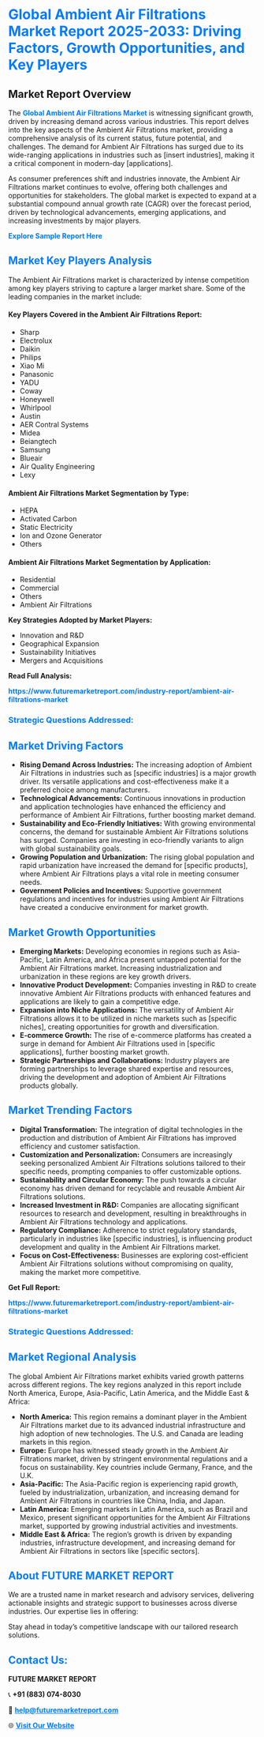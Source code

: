 <h1 style="color: #007BFF;">Global Ambient Air Filtrations Market Report 2025-2033: Driving Factors, Growth Opportunities, and Key Players</h1>

<section id="overview">
<h2>Market Report Overview</h2>
<p>The <a href="https://www.futuremarketreport.com/industry-report/ambient-air-filtrations-market" style="color: #007BFF; text-decoration: none;"><strong>Global Ambient Air Filtrations Market</strong></a> is witnessing significant growth, driven by increasing demand across various industries. This report delves into the key aspects of the Ambient Air Filtrations market, providing a comprehensive analysis of its current status, future potential, and challenges. The demand for Ambient Air Filtrations has surged due to its wide-ranging applications in industries such as [insert industries], making it a critical component in modern-day [applications].</p>
<p>As consumer preferences shift and industries innovate, the Ambient Air Filtrations market continues to evolve, offering both challenges and opportunities for stakeholders. The global market is expected to expand at a substantial compound annual growth rate (CAGR) over the forecast period, driven by technological advancements, emerging applications, and increasing investments by major players.</p>
</section>

<section id="overview">
<p><a href="https://www.futuremarketreport.com/request-sample/reportId=112079" style="color: #007BFF; text-decoration: none;"><strong>Explore Sample Report Here</strong></a></p>
</section>

<section id="key-players">
<h2 style="color: #007BFF;">Market Key Players Analysis</h2>
<p>The Ambient Air Filtrations market is characterized by intense competition among key players striving to capture a larger market share. Some of the leading companies in the market include:</p>
<h4>Key Players Covered in the Ambient Air Filtrations Report:</h4>
<ul><li>Sharp</li><li>Electrolux</li><li>Daikin</li><li>Philips</li><li>Xiao Mi</li><li>Panasonic</li><li>YADU</li><li>Coway</li><li>Honeywell</li><li>Whirlpool</li><li>Austin</li><li>AER Contral Systems</li><li>Midea</li><li>Beiangtech</li><li>Samsung</li><li>Blueair</li><li>Air Quality Engineering</li><li>Lexy</li></ul>
<h4>Ambient Air Filtrations Market Segmentation by Type:</h4>
<ul><li>HEPA</li><li>Activated Carbon</li><li>Static Electricity</li><li>Ion and Ozone Generator</li><li>Others</li></ul>

<h4>Ambient Air Filtrations Market Segmentation by Application:</h4>
<ul><li>Residential</li><li>Commercial</li><li>Others</li><li>Ambient Air Filtrations</li></ul>
<p><strong>Key Strategies Adopted by Market Players:</strong></p>
<ul>
<li>Innovation and R&D</li>
<li>Geographical Expansion</li>
<li>Sustainability Initiatives</li>
<li>Mergers and Acquisitions</li>
</ul>
</section>

<section>
<p><strong>Read Full Analysis: </strong></p><a href="https://www.futuremarketreport.com/industry-report/ambient-air-filtrations-market" style="color: #007BFF; text-decoration: none;"><strong>https://www.futuremarketreport.com/industry-report/ambient-air-filtrations-market</strong></a>
<h3 style="color: #007BFF;">Strategic Questions Addressed:</h3>
</section>

<section id="driving-factors">
<h2 style="color: #007BFF;">Market Driving Factors</h2>
<ul>
<li><strong>Rising Demand Across Industries:</strong> The increasing adoption of Ambient Air Filtrations in industries such as [specific industries] is a major growth driver. Its versatile applications and cost-effectiveness make it a preferred choice among manufacturers.</li>
<li><strong>Technological Advancements:</strong> Continuous innovations in production and application technologies have enhanced the efficiency and performance of Ambient Air Filtrations, further boosting market demand.</li>
<li><strong>Sustainability and Eco-Friendly Initiatives:</strong> With growing environmental concerns, the demand for sustainable Ambient Air Filtrations solutions has surged. Companies are investing in eco-friendly variants to align with global sustainability goals.</li>
<li><strong>Growing Population and Urbanization:</strong> The rising global population and rapid urbanization have increased the demand for [specific products], where Ambient Air Filtrations plays a vital role in meeting consumer needs.</li>
<li><strong>Government Policies and Incentives:</strong> Supportive government regulations and incentives for industries using Ambient Air Filtrations have created a conducive environment for market growth.</li>
</ul>
</section>

<section id="growth-opportunities">
<h2 style="color: #007BFF;">Market Growth Opportunities</h2>
<ul>
<li><strong>Emerging Markets:</strong> Developing economies in regions such as Asia-Pacific, Latin America, and Africa present untapped potential for the Ambient Air Filtrations market. Increasing industrialization and urbanization in these regions are key growth drivers.</li>
<li><strong>Innovative Product Development:</strong> Companies investing in R&D to create innovative Ambient Air Filtrations products with enhanced features and applications are likely to gain a competitive edge.</li>
<li><strong>Expansion into Niche Applications:</strong> The versatility of Ambient Air Filtrations allows it to be utilized in niche markets such as [specific niches], creating opportunities for growth and diversification.</li>
<li><strong>E-commerce Growth:</strong> The rise of e-commerce platforms has created a surge in demand for Ambient Air Filtrations used in [specific applications], further boosting market growth.</li>
<li><strong>Strategic Partnerships and Collaborations:</strong> Industry players are forming partnerships to leverage shared expertise and resources, driving the development and adoption of Ambient Air Filtrations products globally.</li>
</ul>
</section>

<section id="trending-factors">
<h2 style="color: #007BFF;">Market Trending Factors</h2>
<ul>
<li><strong>Digital Transformation:</strong> The integration of digital technologies in the production and distribution of Ambient Air Filtrations has improved efficiency and customer satisfaction.</li>
<li><strong>Customization and Personalization:</strong> Consumers are increasingly seeking personalized Ambient Air Filtrations solutions tailored to their specific needs, prompting companies to offer customizable options.</li>
<li><strong>Sustainability and Circular Economy:</strong> The push towards a circular economy has driven demand for recyclable and reusable Ambient Air Filtrations solutions.</li>
<li><strong>Increased Investment in R&D:</strong> Companies are allocating significant resources to research and development, resulting in breakthroughs in Ambient Air Filtrations technology and applications.</li>
<li><strong>Regulatory Compliance:</strong> Adherence to strict regulatory standards, particularly in industries like [specific industries], is influencing product development and quality in the Ambient Air Filtrations market.</li>
<li><strong>Focus on Cost-Effectiveness:</strong> Businesses are exploring cost-efficient Ambient Air Filtrations solutions without compromising on quality, making the market more competitive.</li>
</ul>
</section>

<section>
<p><strong>Get Full Report: </strong></p><a href="https://www.futuremarketreport.com/industry-report/ambient-air-filtrations-market" style="color: #007BFF; text-decoration: none;"><strong>https://www.futuremarketreport.com/industry-report/ambient-air-filtrations-market</strong></a>
<h3 style="color: #007BFF;">Strategic Questions Addressed:</h3>
</section>


<section id="regional-analysis">
<h2 style="color: #007BFF;">Market Regional Analysis</h2>
<p>The global Ambient Air Filtrations market exhibits varied growth patterns across different regions. The key regions analyzed in this report include North America, Europe, Asia-Pacific, Latin America, and the Middle East & Africa:</p>
<ul>
<li><strong>North America:</strong> This region remains a dominant player in the Ambient Air Filtrations market due to its advanced industrial infrastructure and high adoption of new technologies. The U.S. and Canada are leading markets in this region.</li>
<li><strong>Europe:</strong> Europe has witnessed steady growth in the Ambient Air Filtrations market, driven by stringent environmental regulations and a focus on sustainability. Key countries include Germany, France, and the U.K.</li>
<li><strong>Asia-Pacific:</strong> The Asia-Pacific region is experiencing rapid growth, fueled by industrialization, urbanization, and increasing demand for Ambient Air Filtrations in countries like China, India, and Japan.</li>
<li><strong>Latin America:</strong> Emerging markets in Latin America, such as Brazil and Mexico, present significant opportunities for the Ambient Air Filtrations market, supported by growing industrial activities and investments.</li>
<li><strong>Middle East & Africa:</strong> The region’s growth is driven by expanding industries, infrastructure development, and increasing demand for Ambient Air Filtrations in sectors like [specific sectors].</li>
</ul>
</section>

<footer>
<h2 style="color: #007BFF;">About FUTURE MARKET REPORT</h2>
<p>We are a trusted name in market research and advisory services, delivering actionable insights and strategic support to businesses across diverse industries. Our expertise lies in offering:</p>

<p>Stay ahead in today’s competitive landscape with our tailored research solutions.</p>

<h2 style="color: #007BFF;">Contact Us:</h2>
<p><strong>FUTURE MARKET REPORT</strong></p>
<p>📞 <strong>+91 (883) 074-8030</strong></p>
<p>📧 <strong><a href="mailto:help@futuremarketreport.com" style="color: #007BFF;">help@futuremarketreport.com</a></strong></p>
<p>🌐 <strong><a href="https://www.futuremarketreport.com/" style="color: #007BFF;">Visit Our Website</a></strong></p>
</footer>